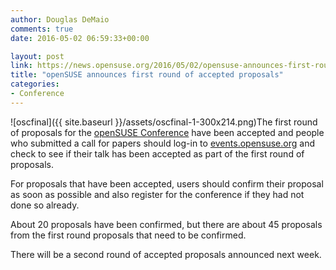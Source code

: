 ```yaml
---
author: Douglas DeMaio
comments: true
date: 2016-05-02 06:59:33+00:00

layout: post
link: https://news.opensuse.org/2016/05/02/opensuse-announces-first-round-of-accepted-proposals/
title: "openSUSE announces first round of accepted proposals"
categories:
- Conference
---
```

![oscfinal]({{ site.baseurl }}/assets/oscfinal-1-300x214.png)The first round of proposals for the [openSUSE Conference](https://events.opensuse.org/conference/oSC16) have been accepted and people who submitted a call for papers should log-in to [events.opensuse.org](https://events.opensuse.org) and check to see if their talk has been accepted as part of the first round of proposals.

For proposals that have been accepted, users should confirm their proposal as soon as possible and also register for the conference if they had not done so already.

About 20 proposals have been confirmed, but there are about 45 proposals from the first round proposals that need to be confirmed.

There will be a second round of accepted proposals announced next week.		
